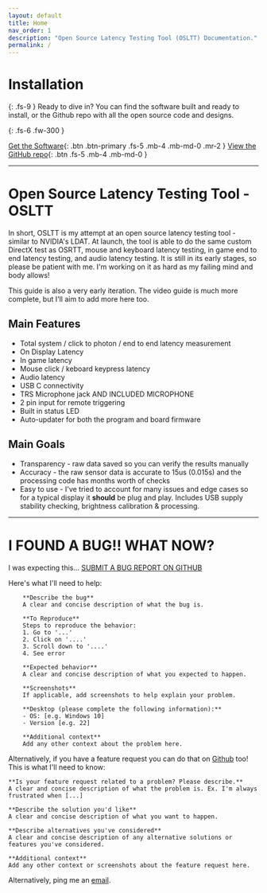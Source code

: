 ```yaml
---
layout: default
title: Home
nav_order: 1
description: "Open Source Latency Testing Tool (OSLTT) Documentation."
permalink: /
---
```


# Installation
{: .fs-9 }
Ready to dive in? You can find the software built and ready to install, or the Github repo with all the open source code and designs.

{: .fs-6 .fw-300 }

[Get the Software](https://github.com/OSRTT/OSLTT/releases){: .btn .btn-primary .fs-5 .mb-4 .mb-md-0 .mr-2 } [View the GitHub repo](https://github.com/OSRTT/OSLTT){: .btn .fs-5 .mb-4 .mb-md-0 }

---

# Open Source Latency Testing Tool - OSLTT

In short, OSLTT is my attempt at an open source latency testing tool - similar to NVIDIA's LDAT. At launch, the tool is able to do the same custom DirectX test as OSRTT, mouse and keyboard latency testing, in game end to end latency testing, and audio latency testing. It is still in its early stages, so please be patient with me. I'm working on it as hard as my failing mind and body allows!

This guide is also a very early iteration. The video guide is much more complete, but I'll aim to add more here too.

## Main Features
* Total system / click to photon / end to end latency measurement
* On Display Latency 
* In game latency
* Mouse click / keboard keypress latency
* Audio latency
* USB C connectivity
* TRS Microphone jack AND INCLUDED MICROPHONE
* 2 pin input for remote triggering
* Built in status LED
* Auto-updater for both the program and board firmware

## Main Goals
* Transparency - raw data saved so you can verify the results manually
* Accuracy - the raw sensor data is accurate to 15us (0.015s) and the processing code has months worth of checks 
* Easy to use - I've tried to account for many issues and edge cases so for a typical display it **should** be plug and play. Includes USB supply stability checking, brightness calibration & 
  processing.

---

# I FOUND A BUG!! WHAT NOW?

I was expecting this... [SUBMIT A BUG REPORT ON GITHUB](https://github.com/OSRTT/OSLTT/issues/new/choose)

Here's what I'll need to help:

```
    **Describe the bug**
    A clear and concise description of what the bug is.

    **To Reproduce**
    Steps to reproduce the behavior:
    1. Go to '...'
    2. Click on '....'
    3. Scroll down to '....'
    4. See error

    **Expected behavior**
    A clear and concise description of what you expected to happen.

    **Screenshots**
    If applicable, add screenshots to help explain your problem.

    **Desktop (please complete the following information):**
    - OS: [e.g. Windows 10]
    - Version [e.g. 22]

    **Additional context**
    Add any other context about the problem here.
```

Alternatively, if you have a feature request you can do that on [Github](https://github.com/OSRTT/OSLTT/issues/new/choose) too! This is what I'll need to know:

```
**Is your feature request related to a problem? Please describe.**
A clear and concise description of what the problem is. Ex. I'm always frustrated when [...]

**Describe the solution you'd like**
A clear and concise description of what you want to happen.

**Describe alternatives you've considered**
A clear and concise description of any alternative solutions or features you've considered.

**Additional context**
Add any other context or screenshots about the feature request here.
```

Alternatively, ping me an [email](mailto:inbox@techteamgb.com).